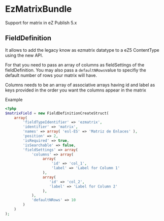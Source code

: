 EzMatrixBundle
==============

Support for matrix in eZ Publish 5.x

FieldDefinition
---------------

It allows to add the legacy know as ezmatrix datatype to a eZ5 ContentType using the new API.

For that you need to pass an array of columns as fieldSettings of the fieldDefinition.
You may also pass a `defaultNRows`value to specifiy the default number of rows your matrix will have.

Columns needs to be an array of associative arrays having id and label as keys provided in the order you
want the columns appear in the matrix


Example
```php
<?php
$matrixField = new FieldDefinitionCreateStruct(
    array(
        'fieldTypeIdentifier' => 'ezmatrix',
        'identifier' => 'matrix',
        'names' => array( 'esl-ES' => 'Matriz de Enlaces' ),
        'position' => 2,
        'isRequired' => true,
        'isSearchable' => false,
        'fieldSettings' => array(
            'columns' => array(
                 array(
                     'id' => 'col_1',
                     'label' => 'Label for Column 1'
                 ),
                 array(
                    'id' => 'col_2',
                    'label' => 'Label for Column 2'
                 ),
            ),
            'defaultNRows' => 10
        )
    )
);

```


